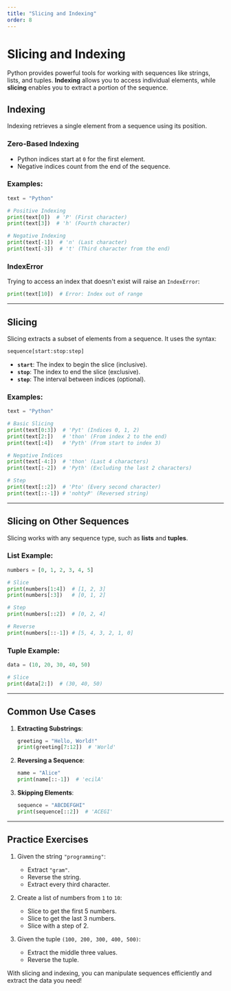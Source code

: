 ```yaml
---
title: "Slicing and Indexing"
order: 8
---
```


# Slicing and Indexing

Python provides powerful tools for working with sequences like strings, lists, and tuples. **Indexing** allows you to access individual elements, while **slicing** enables you to extract a portion of the sequence.

## Indexing

Indexing retrieves a single element from a sequence using its position.

### Zero-Based Indexing
- Python indices start at `0` for the first element.
- Negative indices count from the end of the sequence.

### Examples:
```python
text = "Python"

# Positive Indexing
print(text[0])  # 'P' (First character)
print(text[3])  # 'h' (Fourth character)

# Negative Indexing
print(text[-1])  # 'n' (Last character)
print(text[-3])  # 't' (Third character from the end)
```

### IndexError
Trying to access an index that doesn't exist will raise an `IndexError`:
```python
print(text[10])  # Error: Index out of range
```

---

## Slicing

Slicing extracts a subset of elements from a sequence. It uses the syntax:
```python
sequence[start:stop:step]
```
- **`start`**: The index to begin the slice (inclusive).
- **`stop`**: The index to end the slice (exclusive).
- **`step`**: The interval between indices (optional).

### Examples:
```python
text = "Python"

# Basic Slicing
print(text[0:3])  # 'Pyt' (Indices 0, 1, 2)
print(text[2:])   # 'thon' (From index 2 to the end)
print(text[:4])   # 'Pyth' (From start to index 3)

# Negative Indices
print(text[-4:])  # 'thon' (Last 4 characters)
print(text[:-2])  # 'Pyth' (Excluding the last 2 characters)

# Step
print(text[::2])  # 'Pto' (Every second character)
print(text[::-1]) # 'nohtyP' (Reversed string)
```

---

## Slicing on Other Sequences

Slicing works with any sequence type, such as **lists** and **tuples**.

### List Example:
```python
numbers = [0, 1, 2, 3, 4, 5]

# Slice
print(numbers[1:4])  # [1, 2, 3]
print(numbers[:3])   # [0, 1, 2]

# Step
print(numbers[::2])  # [0, 2, 4]

# Reverse
print(numbers[::-1]) # [5, 4, 3, 2, 1, 0]
```

### Tuple Example:
```python
data = (10, 20, 30, 40, 50)

# Slice
print(data[2:])  # (30, 40, 50)
```

---

## Common Use Cases

1. **Extracting Substrings**:
   ```python
   greeting = "Hello, World!"
   print(greeting[7:12])  # 'World'
   ```

2. **Reversing a Sequence**:
   ```python
   name = "Alice"
   print(name[::-1])  # 'ecilA'
   ```

3. **Skipping Elements**:
   ```python
   sequence = "ABCDEFGHI"
   print(sequence[::2])  # 'ACEGI'
   ```

---

## Practice Exercises

1. Given the string `"programming"`:
   - Extract `"gram"`.
   - Reverse the string.
   - Extract every third character.

2. Create a list of numbers from `1` to `10`:
   - Slice to get the first 5 numbers.
   - Slice to get the last 3 numbers.
   - Slice with a step of 2.

3. Given the tuple `(100, 200, 300, 400, 500)`:
   - Extract the middle three values.
   - Reverse the tuple.

With slicing and indexing, you can manipulate sequences efficiently and extract the data you need!
